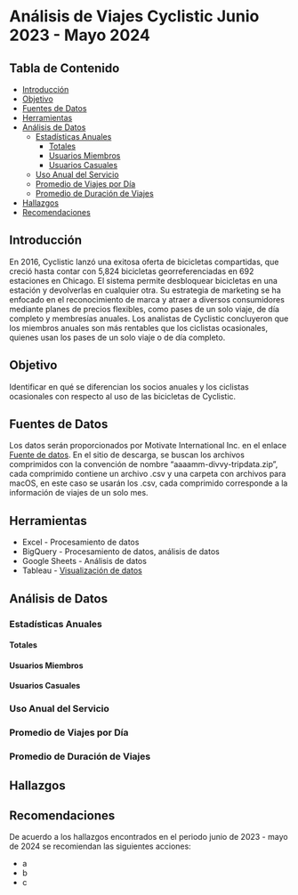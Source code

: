 # Análisis de Viajes Cyclistic Junio 2023 - Mayo 2024



## Tabla de Contenido
- [Introducción](#introducción)
- [Objetivo](#objetivo)
- [Fuentes de Datos](#fuentes-de-datos)
- [Herramientas](#herramientas)
- [Análisis de Datos](#análisis-de-datos)
  - [Estadísticas Anuales](#estadísticas-anuales)
    - [Totales](#totales)
    - [Usuarios Miembros](#usuarios-miembros)
    - [Usuarios Casuales](#usuarios-casuales)
  - [Uso Anual del Servicio](#uso-anual-del-servicio)
  - [Promedio de Viajes por Día](#promedio-de-viajes-por-día)
  - [Promedio de Duración de Viajes](#promedio-de-duración-de-viajes)
- [Hallazgos](#hallazgos)
- [Recomendaciones](#recomendaciones)

## Introducción
En 2016, Cyclistic lanzó una exitosa oferta de bicicletas compartidas, que creció hasta contar con 5,824 bicicletas georreferenciadas en 692 estaciones en Chicago. El sistema permite desbloquear bicicletas en una estación y devolverlas en cualquier otra. Su estrategia de marketing se ha enfocado en el reconocimiento de marca y atraer a diversos consumidores mediante planes de precios flexibles, como pases de un solo viaje, de día completo y membresías anuales. Los analistas de Cyclistic concluyeron que los miembros anuales son más rentables que los ciclistas ocasionales, quienes usan los pases de un solo viaje o de día completo.
## Objetivo
Identificar en qué se diferencian los socios anuales y los ciclistas ocasionales con respecto al uso de las bicicletas de Cyclistic.
## Fuentes de Datos
Los datos serán proporcionados por Motivate International Inc. en el enlace [Fuente de datos](https://divvy-tripdata.s3.amazonaws.com/index.html).
En el sitio de descarga, se buscan los archivos comprimidos con la convención de nombre “aaaamm-divvy-tripdata.zip”, cada comprimido contiene un archivo .csv y una carpeta con archivos para macOS, en este caso se usarán los .csv, cada comprimido corresponde a la información de viajes de un solo mes.

## Herramientas
- Excel - Procesamiento de datos
- BigQuery - Procesamiento de datos, análisis de datos
- Google Sheets - Análisis de datos
- Tableau - [Visualización de datos](https://public.tableau.com/app/profile/luis.mart.nez1450/viz/GooglecapstoneprojectCyclistic/Dashboard1)
## Análisis de Datos
### Estadísticas Anuales
#### Totales
#### Usuarios Miembros
#### Usuarios Casuales
### Uso Anual del Servicio
### Promedio de Viajes por Día
### Promedio de Duración de Viajes
## Hallazgos
## Recomendaciones
De acuerdo a los hallazgos encontrados en el periodo junio de 2023 - mayo de 2024 se recomiendan las siguientes acciones:
- a
- b
- c

